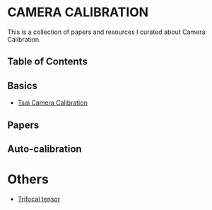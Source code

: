 # CAMERA CALIBRATION

This is a collection of papers and resources I curated about Camera Calibration.

## Table of Contents



## Basics
- [Tsai Camera Calibration](http://homepages.inf.ed.ac.uk/rbf/CVonline/LOCAL_COPIES/DIAS1/)

## Papers


## Auto-calibration


# Others
- [Trifocal tensor](https://en.wikipedia.org/wiki/Trifocal_tensor)

